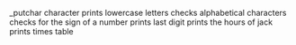 _putchar character
prints lowercase letters
checks alphabetical characters
checks for the sign of a number
prints last digit
prints the hours of jack
prints times table
